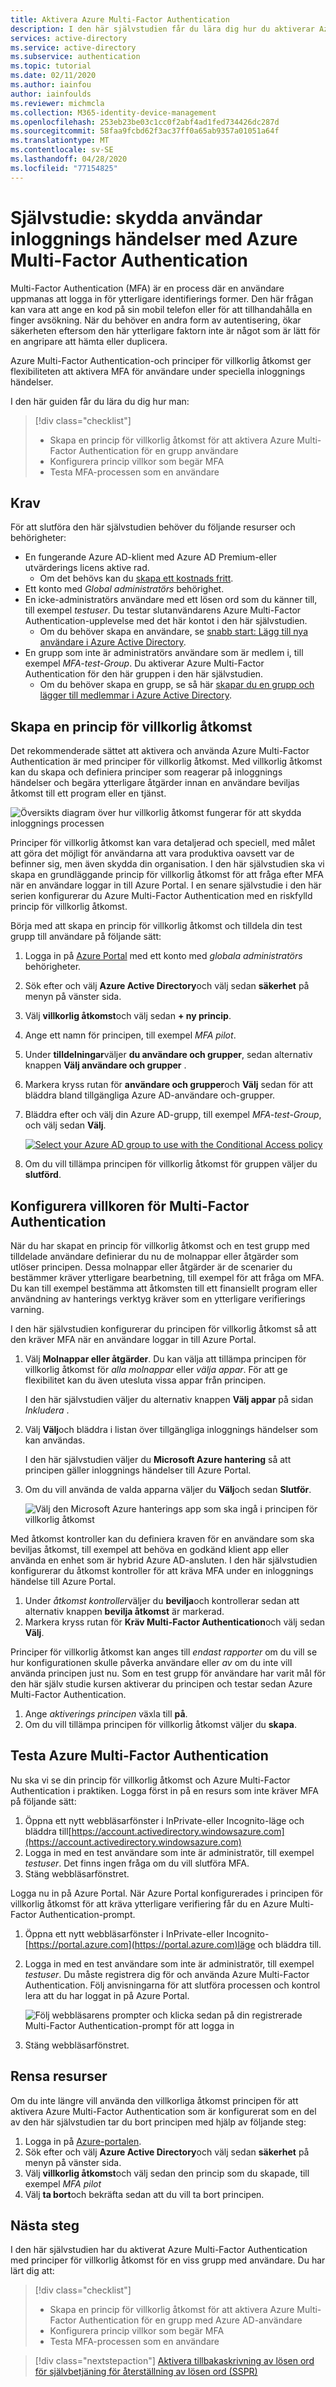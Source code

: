 ```yaml
---
title: Aktivera Azure Multi-Factor Authentication
description: I den här självstudien får du lära dig hur du aktiverar Azure-Multi-Factor Authentication för en grupp användare och testar den sekundära faktorn vid en inloggnings händelse.
services: active-directory
ms.service: active-directory
ms.subservice: authentication
ms.topic: tutorial
ms.date: 02/11/2020
ms.author: iainfou
author: iainfoulds
ms.reviewer: michmcla
ms.collection: M365-identity-device-management
ms.openlocfilehash: 253eb23be03c1cc0f2abf4ad1fed734426dc287d
ms.sourcegitcommit: 58faa9fcbd62f3ac37ff0a65ab9357a01051a64f
ms.translationtype: MT
ms.contentlocale: sv-SE
ms.lasthandoff: 04/28/2020
ms.locfileid: "77154825"
---
```

# <a name="tutorial-secure-user-sign-in-events-with-azure-multi-factor-authentication"></a>Självstudie: skydda användar inloggnings händelser med Azure Multi-Factor Authentication

Multi-Factor Authentication (MFA) är en process där en användare uppmanas att logga in för ytterligare identifierings former. Den här frågan kan vara att ange en kod på sin mobil telefon eller för att tillhandahålla en finger avsökning. När du behöver en andra form av autentisering, ökar säkerheten eftersom den här ytterligare faktorn inte är något som är lätt för en angripare att hämta eller duplicera.

Azure Multi-Factor Authentication-och principer för villkorlig åtkomst ger flexibiliteten att aktivera MFA för användare under speciella inloggnings händelser.

I den här guiden får du lära du dig hur man:

> [!div class="checklist"]
> * Skapa en princip för villkorlig åtkomst för att aktivera Azure Multi-Factor Authentication för en grupp användare
> * Konfigurera princip villkor som begär MFA
> * Testa MFA-processen som en användare

## <a name="prerequisites"></a>Krav

För att slutföra den här självstudien behöver du följande resurser och behörigheter:

* En fungerande Azure AD-klient med Azure AD Premium-eller utvärderings licens aktive rad.
    * Om det behövs kan du [skapa ett kostnads fritt](https://azure.microsoft.com/free/?WT.mc_id=A261C142F).
* Ett konto med *Global administratörs* behörighet.
* En icke-administratörs användare med ett lösen ord som du känner till, till exempel *testuser*. Du testar slutanvändarens Azure Multi-Factor Authentication-upplevelse med det här kontot i den här självstudien.
    * Om du behöver skapa en användare, se [snabb start: Lägg till nya användare i Azure Active Directory](../add-users-azure-active-directory.md).
* En grupp som inte är administratörs användare som är medlem i, till exempel *MFA-test-Group*. Du aktiverar Azure Multi-Factor Authentication för den här gruppen i den här självstudien.
    * Om du behöver skapa en grupp, se så här [skapar du en grupp och lägger till medlemmar i Azure Active Directory](../active-directory-groups-create-azure-portal.md).

## <a name="create-a-conditional-access-policy"></a>Skapa en princip för villkorlig åtkomst

Det rekommenderade sättet att aktivera och använda Azure Multi-Factor Authentication är med principer för villkorlig åtkomst. Med villkorlig åtkomst kan du skapa och definiera principer som reagerar på inloggnings händelser och begära ytterligare åtgärder innan en användare beviljas åtkomst till ett program eller en tjänst.

![Översikts diagram över hur villkorlig åtkomst fungerar för att skydda inloggnings processen](media/tutorial-enable-azure-mfa/conditional-access-overview.png)

Principer för villkorlig åtkomst kan vara detaljerad och speciell, med målet att göra det möjligt för användarna att vara produktiva oavsett var de befinner sig, men även skydda din organisation. I den här självstudien ska vi skapa en grundläggande princip för villkorlig åtkomst för att fråga efter MFA när en användare loggar in till Azure Portal. I en senare självstudie i den här serien konfigurerar du Azure Multi-Factor Authentication med en riskfylld princip för villkorlig åtkomst.

Börja med att skapa en princip för villkorlig åtkomst och tilldela din test grupp till användare på följande sätt:

1. Logga in på [Azure Portal](https://portal.azure.com) med ett konto med *globala administratörs* behörigheter.
1. Sök efter och välj **Azure Active Directory**och välj sedan **säkerhet** på menyn på vänster sida.
1. Välj **villkorlig åtkomst**och välj sedan **+ ny princip**.
1. Ange ett namn för principen, till exempel *MFA pilot*.
1. Under **tilldelningar**väljer **du användare och grupper**, sedan alternativ knappen **Välj användare och grupper** .
1. Markera kryss rutan för **användare och grupper**och **Välj** sedan för att bläddra bland tillgängliga Azure AD-användare och-grupper.
1. Bläddra efter och välj din Azure AD-grupp, till exempel *MFA-test-Group*, och välj sedan **Välj**.

    [![](media/tutorial-enable-azure-mfa/select-group-for-conditional-access-cropped.png "Select your Azure AD group to use with the Conditional Access policy")](media/tutorial-enable-azure-mfa/select-group-for-conditional-access.png#lightbox)

1. Om du vill tillämpa principen för villkorlig åtkomst för gruppen väljer du **slutförd**.

## <a name="configure-the-conditions-for-multi-factor-authentication"></a>Konfigurera villkoren för Multi-Factor Authentication

När du har skapat en princip för villkorlig åtkomst och en test grupp med tilldelade användare definierar du nu de molnappar eller åtgärder som utlöser principen. Dessa molnappar eller åtgärder är de scenarier du bestämmer kräver ytterligare bearbetning, till exempel för att fråga om MFA. Du kan till exempel bestämma att åtkomsten till ett finansiellt program eller användning av hanterings verktyg kräver som en ytterligare verifierings varning.

I den här självstudien konfigurerar du principen för villkorlig åtkomst så att den kräver MFA när en användare loggar in till Azure Portal.

1. Välj **Molnappar eller åtgärder**. Du kan välja att tillämpa principen för villkorlig åtkomst för *alla molnappar* eller *välja appar*. För att ge flexibilitet kan du även utesluta vissa appar från principen.

    I den här självstudien väljer du alternativ knappen **Välj appar** på sidan *Inkludera* .

1. Välj **Välj**och bläddra i listan över tillgängliga inloggnings händelser som kan användas.

    I den här självstudien väljer du **Microsoft Azure hantering** så att principen gäller inloggnings händelser till Azure Portal.

1. Om du vill använda de valda apparna väljer du **Välj**och sedan **Slutför**.

    ![Välj den Microsoft Azure hanterings app som ska ingå i principen för villkorlig åtkomst](media/tutorial-enable-azure-mfa/select-azure-management-app.png)

Med åtkomst kontroller kan du definiera kraven för en användare som ska beviljas åtkomst, till exempel att behöva en godkänd klient app eller använda en enhet som är hybrid Azure AD-ansluten. I den här självstudien konfigurerar du åtkomst kontroller för att kräva MFA under en inloggnings händelse till Azure Portal.

1. Under *åtkomst kontroller*väljer du **bevilja**och kontrollerar sedan att alternativ knappen **bevilja åtkomst** är markerad.
1. Markera kryss rutan för **Kräv Multi-Factor Authentication**och välj sedan **Välj**.

Principer för villkorlig åtkomst kan anges till *endast rapporter* om du vill se hur konfigurationen skulle påverka användare eller *av* om du inte vill använda principen just nu. Som en test grupp för användare har varit mål för den här själv studie kursen aktiverar du principen och testar sedan Azure Multi-Factor Authentication.

1. Ange *aktiverings principen* växla till **på**.
1. Om du vill tillämpa principen för villkorlig åtkomst väljer du **skapa**.

## <a name="test-azure-multi-factor-authentication"></a>Testa Azure Multi-Factor Authentication

Nu ska vi se din princip för villkorlig åtkomst och Azure Multi-Factor Authentication i praktiken. Logga först in på en resurs som inte kräver MFA på följande sätt:

1. Öppna ett nytt webbläsarfönster i InPrivate-eller Incognito-läge och bläddra till[https://account.activedirectory.windowsazure.com](https://account.activedirectory.windowsazure.com)
1. Logga in med en test användare som inte är administratör, till exempel *testuser*. Det finns ingen fråga om du vill slutföra MFA.
1. Stäng webbläsarfönstret.

Logga nu in på Azure Portal. När Azure Portal konfigurerades i principen för villkorlig åtkomst för att kräva ytterligare verifiering får du en Azure Multi-Factor Authentication-prompt.

1. Öppna ett nytt webbläsarfönster i InPrivate-eller Incognito- [https://portal.azure.com](https://portal.azure.com)läge och bläddra till.
1. Logga in med en test användare som inte är administratör, till exempel *testuser*. Du måste registrera dig för och använda Azure Multi-Factor Authentication. Följ anvisningarna för att slutföra processen och kontrol lera att du har loggat in på Azure Portal.

    ![Följ webbläsarens prompter och klicka sedan på din registrerade Multi-Factor Authentication-prompt för att logga in](media/tutorial-enable-azure-mfa/azure-multi-factor-authentication-browser-prompt.png)

1. Stäng webbläsarfönstret.

## <a name="clean-up-resources"></a>Rensa resurser

Om du inte längre vill använda den villkorliga åtkomst principen för att aktivera Azure Multi-Factor Authentication som är konfigurerat som en del av den här självstudien tar du bort principen med hjälp av följande steg:

1. Logga in på [Azure-portalen](https://portal.azure.com).
1. Sök efter och välj **Azure Active Directory**och välj sedan **säkerhet** på menyn på vänster sida.
1. Välj **villkorlig åtkomst**och välj sedan den princip som du skapade, till exempel *MFA pilot*
1. Välj **ta bort**och bekräfta sedan att du vill ta bort principen.

## <a name="next-steps"></a>Nästa steg

I den här självstudien har du aktiverat Azure Multi-Factor Authentication med principer för villkorlig åtkomst för en viss grupp med användare. Du har lärt dig att:

> [!div class="checklist"]
> * Skapa en princip för villkorlig åtkomst för att aktivera Azure Multi-Factor Authentication för en grupp med Azure AD-användare
> * Konfigurera princip villkor som begär MFA
> * Testa MFA-processen som en användare

> [!div class="nextstepaction"]
> [Aktivera tillbakaskrivning av lösen ord för självbetjäning för återställning av lösen ord (SSPR)](tutorial-enable-writeback.md)
